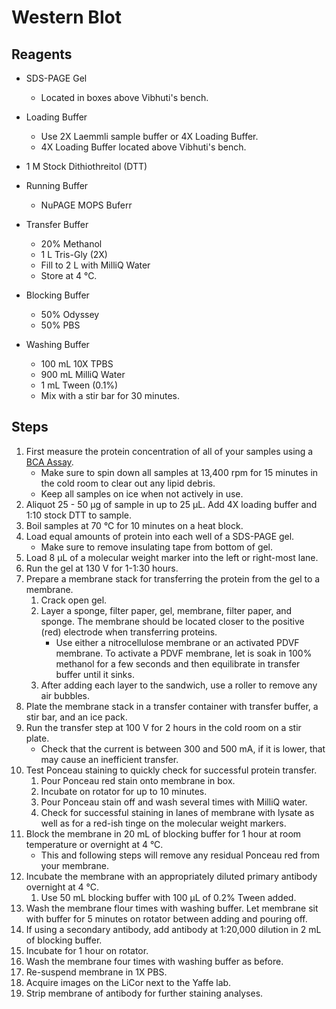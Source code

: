 # Western Blot

## Reagents

* SDS-PAGE Gel
    * Located in boxes above Vibhuti's bench.

* Loading Buffer
    * Use 2X Laemmli sample buffer or 4X Loading Buffer.
    * 4X Loading Buffer located above Vibhuti's bench.

* 1 M Stock Dithiothreitol (DTT)

* Running Buffer
    * NuPAGE MOPS Buferr

* Transfer Buffer
    * 20% Methanol
    * 1 L Tris-Gly (2X)
    * Fill to 2 L with MilliQ Water
    * Store at 4 °C.

* Blocking Buffer
    * 50% Odyssey
    * 50% PBS

* Washing Buffer
    * 100 mL 10X TPBS
    * 900 mL MilliQ Water
    * 1 mL Tween (0.1%)
    * Mix with a stir bar for 30 minutes.

## Steps

1. First measure the protein concentration of all of your samples using a
   [BCA Assay](bca.md).
    * Make sure to spin down all samples at 13,400 rpm for 15 minutes in the
      cold room to clear out any lipid debris.
    * Keep all samples on ice when not actively in use.
2. Aliquot 25 - 50 μg of sample in up to 25 μL. Add 4X loading buffer and 1:10
   stock DTT to sample.
3. Boil samples at 70 °C for 10 minutes on a heat block.
4. Load equal amounts of protein into each well of a SDS-PAGE gel.
    * Make sure to remove insulating tape from bottom of gel.
5. Load 8 μL of a molecular weight marker into the left or right-most lane.
5. Run the gel at 130 V for 1-1:30 hours.
6. Prepare a membrane stack for transferring the protein from the gel to a
   membrane.
    1. Crack open gel.
    2. Layer a sponge, filter paper, gel, membrane, filter paper, and sponge.
       The membrane should be located closer to the positive (red) electrode
       when transferring proteins.
        * Use either a nitrocellulose membrane or an activated PDVF membrane.
          To activate a PDVF membrane, let is soak in 100% methanol for a few
          seconds and then equilibrate in transfer buffer until it sinks.
    3. After adding each layer to the sandwich, use a roller to remove any air
       bubbles.
7. Plate the membrane stack in a transfer container with transfer buffer, a stir
   bar, and an ice pack.
8. Run the transfer step at 100 V for 2 hours in the cold room on a stir plate.
    * Check that the current is between 300 and 500 mA, if it is lower, that
      may cause an inefficient transfer.
9. Test Ponceau staining to quickly check for successful protein transfer.
    1. Pour Ponceau red stain onto membrane in box.
    2. Incubate on rotator for up to 10 minutes.
    3. Pour Ponceau stain off and wash several times with MilliQ water.
    4. Check for successful staining in lanes of membrane with lysate as well as
       for a red-ish tinge on the molecular weight markers.
10. Block the membrane in 20 mL of blocking buffer for 1 hour at room temperature
    or overnight at 4 °C.
    * This and following steps will remove any residual Ponceau red from your
      membrane.
11. Incubate the membrane with an appropriately diluted primary antibody
    overnight at 4 °C.
    1. Use 50 mL blocking buffer with 100 μL of 0.2% Tween added.
12. Wash the membrane flour times with washing buffer. Let membrane sit with
    buffer for 5 minutes on rotator between adding and pouring off.
13. If using a secondary antibody, add antibody at 1:20,000 dilution in 2 mL of
    blocking buffer.
14. Incubate for 1 hour on rotator.
15. Wash the membrane four times with washing buffer as before.
16. Re-suspend membrane in 1X PBS.
17. Acquire images on the LiCor next to the Yaffe lab.
18. Strip membrane of antibody for further staining analyses.
